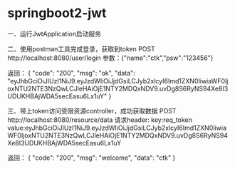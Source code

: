 # springboot2-jwt

一、运行JwtApplication启动服务

二、使用postman工具完成登录，获取到token
POST http://localhost:8080/user/login
参数：{"name":"ctk","psw":"123456"}

返回：
{
    "code": "200",
    "msg": "ok",
    "data":      "eyJhbGciOiJIUzI1NiJ9.eyJzdWIiOiJjdGsiLCJyb2xlcyI6Imd1ZXN0IiwiaWF0IjoxNTU2NTE3NzQwLCJleHAiOjE1NTY2MDQxNDV9.uvDg8S6RyNS94Xe8I3UDUKHBAjWDA5secEasu6Lx1uY"
}

三、带上token访问受限资源controller，成功获取数据
POST http://localhost:8080/resource/data
请求header:
key:req_token
value:eyJhbGciOiJIUzI1NiJ9.eyJzdWIiOiJjdGsiLCJyb2xlcyI6Imd1ZXN0IiwiaWF0IjoxNTU2NTE3NzQwLCJleHAiOjE1NTY2MDQxNDV9.uvDg8S6RyNS94Xe8I3UDUKHBAjWDA5secEasu6Lx1uY

返回：
{
    "code": "200",
    "msg": "welcome",
    "data": "ctk"
}
